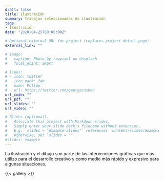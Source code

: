 ```yaml
---
draft: false
title: Ilustración
summary: Trabajos seleccionados de ilustración
tags:
- Ilustración
date: "2020-04-25T00:00:00Z"

# Optional external URL for project (replaces project detail page).
external_link: ""

# image:
#   caption: Photo by rawpixel on Unsplash
#   focal_point: Smart

# links:
# - icon: twitter
#   icon_pack: fab
#   name: Follow
#   url: https://twitter.com/georgecushen
url_code: ""
url_pdf: ""
url_slides: ""
url_video: ""

# Slides (optional).
#   Associate this project with Markdown slides.
#   Simply enter your slide deck's filename without extension.
#   E.g. `slides = "example-slides"` references `content/slides/example-slides.md`.
#   Otherwise, set `slides = ""`.
#slides: example
---
```

La ilustración y el dibujo son parte de las intervenciones gráficas que más utilizo para el desarrollo creativo y como medio más rápido y expresivo para algunas situaciones.

{{< gallery >}}

